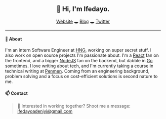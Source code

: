 <h2 align="center">
  👋 Hi, I'm Ifedayo.
</h2>

<p align="center">
  <span><a href="https://ifedeniyi.netlify.app/">Website</a> 🕳 <a href="https://hashnode.com/@Deniyi">Blog</a> 🕳 <a href="https://twitter.com/dayodeniyi">Twitter</a></span>
</p>

---

#### 💬 About

I'm an intern Software Engineer at [HNG](https://hng.tech/), working on super secret stuff. I also work on open source projects I'm passionate about. I'm a [React](https://reactjs.org/) fan on the frontend, and a bigger [NodeJS](https://nodejs.org/) fan on the backend, but dabble in [Go](https://golang.org/) sometimes. I love writing about tech, and I'm currently taking a course in technical writing at [Penmen](https://medium.com/penmen). Coming from an engineering background, problem solving and a focus on cost-efficient solutions is second nature to me.

#### 📫 Contact

> :email: Interested in working together? Shoot me a message: ifedayoadeniyi@gmail.com
